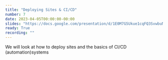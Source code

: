 ```yaml
---
title: "Deploying Sites & CI/CD"
number: 7
date: 2023-04-05T00:00:00-00:00
slides: "https://docs.google.com/presentation/d/1E0M7G5Ukue1cqFQ3SvwbuNGYzey7WnlY_dEnDqFQRCM/edit?usp=sharing"
ready: True
recording: ""
---
```


We will look at how to deploy sites and the basics of CI/CD (automation)systems